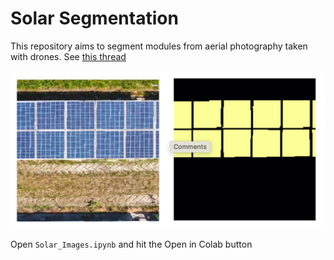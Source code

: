 # Solar Segmentation
This repository aims to segment modules from aerial photography taken with drones. See [this thread](https://forums.fast.ai/t/segmentation-for-solar-pv-panels/26794)

<p align="center">
<img src="data.png" width="850">
</p>

Open `Solar_Images.ipynb` and hit the Open in Colab button
